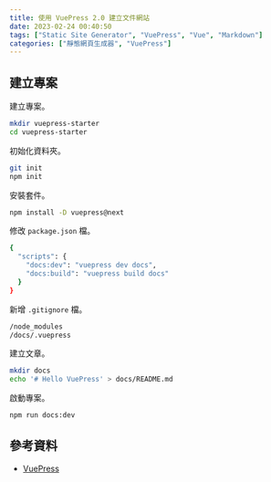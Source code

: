 ```yaml
---
title: 使用 VuePress 2.0 建立文件網站
date: 2023-02-24 00:40:50
tags: ["Static Site Generator", "VuePress", "Vue", "Markdown"]
categories: ["靜態網頁生成器", "VuePress"]
---
```


## 建立專案

建立專案。

```bash
mkdir vuepress-starter
cd vuepress-starter
```

初始化資料夾。

```bash
git init
npm init
```

安裝套件。

```bash
npm install -D vuepress@next
```

修改 `package.json` 檔。

```bash
{
  "scripts": {
    "docs:dev": "vuepress dev docs",
    "docs:build": "vuepress build docs"
  }
}
```

新增 `.gitignore` 檔。

```bash
/node_modules
/docs/.vuepress
```

建立文章。

```bash
mkdir docs
echo '# Hello VuePress' > docs/README.md
```

啟動專案。

```bash
npm run docs:dev
```

## 參考資料

- [VuePress](https://v2.vuepress.vuejs.org/)
